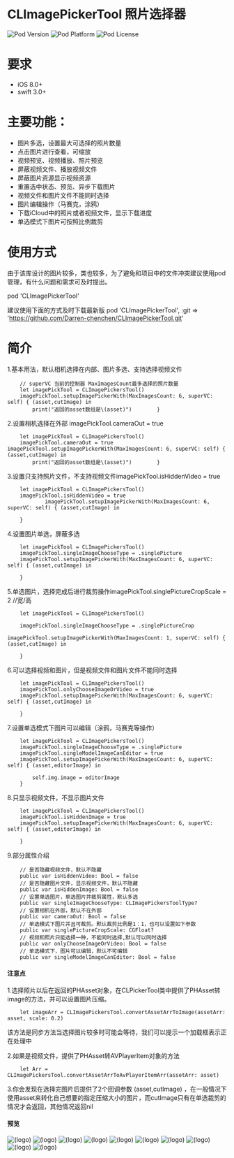 # CLImagePickerTool 照片选择器

![Pod Version](https://img.shields.io/cocoapods/v/CLImagePickerTool.svg?style=flat)
![Pod Platform](https://img.shields.io/cocoapods/p/CLImagePickerTool.svg?style=flat)
![Pod License](https://img.shields.io/cocoapods/l/CLImagePickerTool.svg?style=flat)

# 要求

- iOS 8.0+
- swift 3.0+

# 主要功能：

- 图片多选，设置最大可选择的照片数量
- 点击图片进行查看，可缩放
- 视频预览、视频播放、照片预览
- 屏蔽视频文件、播放视频文件
- 屏蔽图片资源显示视频资源
- 重置选中状态、预览、异步下载图片
- 视频文件和图片文件不能同时选择
- 图片编辑操作（马赛克，涂鸦）
- 下载iCloud中的照片或者视频文件，显示下载进度
- 单选模式下图片可按照比例裁剪

# 使用方式
由于该库设计的图片较多，类也较多，为了避免和项目中的文件冲突建议使用pod管理，有什么问题和需求可及时提出。

pod 'CLImagePickerTool'


建议使用下面的方式及时下载最新版
pod 'CLImagePickerTool', :git => 'https://github.com/Darren-chenchen/CLImagePickerTool.git'


# 简介
1.基本用法，默认相机选择在内部、图片多选、支持选择视频文件

		// superVC 当前的控制器 MaxImagesCount最多选择的照片数量
		let imagePickTool = CLImagePickersTool()
		imagePickTool.setupImagePickerWith(MaxImagesCount: 6, superVC: self) { (asset,cutImage) in
            print("返回的asset数组是\(asset)")		}

2.设置相机选择在外部 imagePickTool.cameraOut = true


		let imagePickTool = CLImagePickersTool()
		imagePickTool.cameraOut = true
	imagePickTool.setupImagePickerWith(MaxImagesCount: 6, superVC: self) { (asset,cutImage) in
            print("返回的asset数组是\(asset)")		}
           
3.设置只支持照片文件，不支持视频文件imagePickTool.isHiddenVideo = true

		let imagePickTool = CLImagePickersTool()
		imagePickTool.isHiddenVideo = true
				imagePickTool.setupImagePickerWith(MaxImagesCount: 6, superVC: self) { (asset,cutImage) in
            
        }
        
4.设置图片单选，屏蔽多选
		
		let imagePickTool = CLImagePickersTool()
        imagePickTool.singleImageChooseType = .singlePicture        
        imagePickTool.setupImagePickerWith(MaxImagesCount: 6, superVC: self) { (asset,cutImage) in
            
        }
        

5.单选图片，选择完成后进行裁剪操作imagePickTool.singlePictureCropScale = 2 //宽/高
		
		let imagePickTool = CLImagePickersTool()
        
        imagePickTool.singleImageChooseType = .singlePictureCrop
		
	imagePickTool.setupImagePickerWith(MaxImagesCount: 1, superVC: self) { (asset,cutImage) in
            
        }

6.可以选择视频和图片，但是视频文件和图片文件不能同时选择

		let imagePickTool = CLImagePickersTool()
        imagePickTool.onlyChooseImageOrVideo = true
        imagePickTool.setupImagePickerWith(MaxImagesCount: 6, superVC: self) { (asset,cutImage) in
            
        }


7.设置单选模式下图片可以编辑（涂鸦，马赛克等操作）

		let imagePickTool = CLImagePickersTool()
        imagePickTool.singleImageChooseType = .singlePicture
        imagePickTool.singleModelImageCanEditor = true
        imagePickTool.setupImagePickerWith(MaxImagesCount: 6, superVC: self) { (asset,editorImage) in
            
            self.img.image = editorImage
        }
        
 8.只显示视频文件，不显示图片文件
 
 		let imagePickTool = CLImagePickersTool()
        imagePickTool.isHiddenImage = true
        imagePickTool.setupImagePickerWith(MaxImagesCount: 6, superVC: self) { (asset,editorImage) in
            
        }
        
 9.部分属性介绍
		 		
		// 是否隐藏视频文件，默认不隐藏
		public var isHiddenVideo: Bool = false
		// 是否隐藏图片文件，显示视频文件，默认不隐藏
		public var isHiddenImage: Bool = false
		// 设置单选图片，单选图片并裁剪属性，默认多选
		public var singleImageChooseType: CLImagePickersToolType?
		// 设置相机在外部，默认不在外部
		public var cameraOut: Bool = false
		// 单选模式下图片并且可裁剪。默认裁剪比例是1：1，也可以设置如下参数
		public var singlePictureCropScale: CGFloat?
		// 视频和照片只能选择一种，不能同时选择,默认可以同时选择
		public var onlyChooseImageOrVideo: Bool = false
		// 单选模式下，图片可以编辑，默认不可编辑
		public var singleModelImageCanEditor: Bool = false
		

#### 注意点
1.选择照片以后在返回的PHAsset对象，在CLPickerTool类中提供了PHAsset转image的方法，并可以设置图片压缩。

		let imageArr = CLImagePickersTool.convertAssetArrToImage(assetArr: asset, scale: 0.2)

该方法是同步方法当选择图片较多时可能会等待，我们可以提示一个加载框表示正在处理中
		
2.如果是视频文件，提供了PHAsset转AVPlayerItem对象的方法
		
		let Arr = CLImagePickersTool.convertAssetArrToAvPlayerItemArr(assetArr: asset)
		
3.你会发现在选择完图片后提供了2个回调参数 (asset,cutImage)  ，在一般情况下使用asset来转化自己想要的指定压缩大小的图片，而cutImage只有在单选裁剪的情况才会返回，其他情况返回nil



#### 预览

![(logo)](http://images2017.cnblogs.com/blog/818253/201708/818253-20170812093235663-1232169184.png)
![(logo)](http://images2017.cnblogs.com/blog/818253/201708/818253-20170812093301742-51120331.png)
![(logo)](http://images2017.cnblogs.com/blog/818253/201708/818253-20170812093305195-1671898135.png)
![(logo)](http://images2017.cnblogs.com/blog/818253/201708/818253-20170812093310538-791827879.png)
![(logo)](http://images2017.cnblogs.com/blog/818253/201708/818253-20170812093307742-483214885.png)
![(logo)](http://images2017.cnblogs.com/blog/818253/201708/818253-20170812093313101-1657275030.png)
![(logo)](http://images2017.cnblogs.com/blog/818253/201708/818253-20170812093217351-1999910054.png)
![(logo)](http://images2017.cnblogs.com/blog/818253/201708/818253-20170812093209617-1451644996.png)
![(logo)](http://images2017.cnblogs.com/blog/818253/201708/818253-20170812093228101-34143907.png)
![(logo)](http://images2017.cnblogs.com/blog/818253/201708/818253-20170812093802132-2072790927.png)
